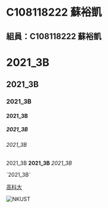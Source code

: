 # C108118222 蘇裕凱

## 組員：C108118222 蘇裕凱

# 2021_3B

## 2021_3B

### 2021_3B

#### 2021_3B

##### 2021_3B

###### 2021_3B

2021_3B **2021_3B** *2021_3B* 

ˋ2021_3Bˋ

[高科大](https://www.nkust.edu.tw)

![NKUST](https://www.nkust.edu.tw/var/file/0/1000/img/513/182513897.png "NKUST")
